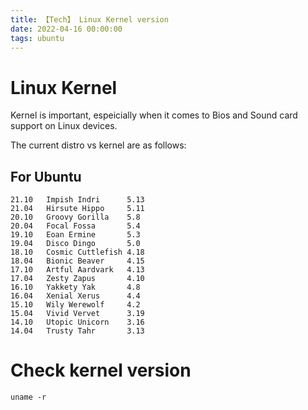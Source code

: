 ```yaml
---
title: 【Tech】 Linux Kernel version
date: 2022-04-16 00:00:00
tags: ubuntu
---
```


# Linux Kernel

Kernel is important, espeicially when it comes to Bios and Sound card support on Linux devices. 

The current distro vs kernel are as follows: 

## For Ubuntu

    21.10   Impish Indri      5.13
    21.04   Hirsute Hippo     5.11 
    20.10   Groovy Gorilla    5.8
    20.04   Focal Fossa       5.4
    19.10   Eoan Ermine       5.3
    19.04   Disco Dingo       5.0
    18.10   Cosmic Cuttlefish 4.18
    18.04   Bionic Beaver     4.15
    17.10   Artful Aardvark   4.13
    17.04   Zesty Zapus       4.10
    16.10   Yakkety Yak       4.8
    16.04   Xenial Xerus      4.4
    15.10   Wily Werewolf     4.2
    15.04   Vivid Vervet      3.19
    14.10   Utopic Unicorn    3.16
    14.04   Trusty Tahr       3.13

# Check kernel version

    uname -r
